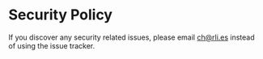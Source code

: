 # Security Policy

If you discover any security related issues, please email ch@rli.es instead of using the issue tracker.
